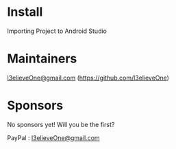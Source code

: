# Install

Importing Project to Android Studio

# Maintainers

l3elieveOne@gmail.com (https://github.com/l3elieveOne)

# Sponsors

No sponsors yet! Will you be the first?

PayPal : l3elieveOne@gmail.com
